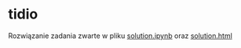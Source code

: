 # tidio

Rozwiązanie zadania zwarte w pliku [solution.ipynb](solution.ipynb) oraz [solution.html](soultion.html)
